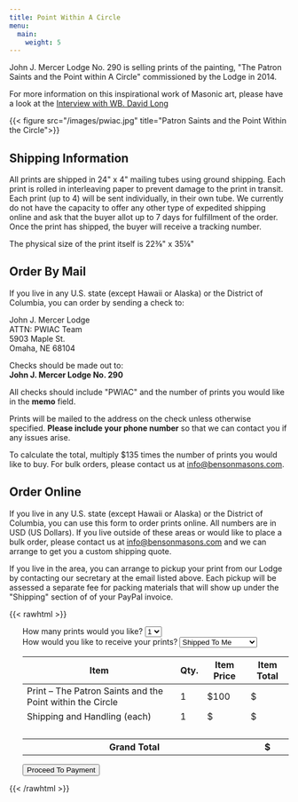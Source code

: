 ```yaml
---
title: Point Within A Circle
menu:
  main:
    weight: 5
---
```


John J. Mercer Lodge No. 290 is selling prints of the painting, "The Patron Saints and the Point within A Circle" commissioned by the Lodge in 2014. 

For more information on this inspirational work of Masonic art, please have a look at the [Interview with WB. David Long](/the-patron-saints-and-the-point-within-a-circle/pdf/Patron_Saints_and_the_Point_Within_the_CircleThe.pdf)

{{< figure src="/images/pwiac.jpg" title="Patron Saints and the Point Within the Circle">}}


## Shipping Information

All prints are shipped in 24" x 4" mailing tubes using ground shipping. Each print is rolled in interleaving paper to prevent damage to the print in transit. Each print (up to 4) will be sent individually, in their own tube. We currently do not have the capacity to offer any other type of expedited shipping online and ask that the buyer allot up to 7 days for fulfillment of the order. Once the print has shipped, the buyer will receive a tracking number.

The physical size of the print itself is 22⅜" x 35⅛"


## Order By Mail

If you live in any U.S. state (except Hawaii or Alaska) or the District of Columbia, you can order by sending a check to:

John J. Mercer Lodge  
ATTN: PWIAC Team  
5903 Maple St.  
Omaha, NE 68104

Checks should be made out to:  
**John J. Mercer Lodge No. 290**

All checks should include "PWIAC" and the number of prints you would like in the **memo** field.

Prints will be mailed to the address on the check unless otherwise specified. **Please include your phone number** so that we can contact you if any issues arise.

To calculate the total, multiply $135 times the number of prints you would like to buy. For bulk orders, please contact us at info@bensonmasons.com.

## Order Online

If you live in any U.S. state (except Hawaii or Alaska) or the District of Columbia, you can use this form to order prints online. All numbers are in USD (US Dollars). If you live outside of these areas or would like to place a bulk order, please contact us at info@bensonmasons.com and we can arrange to get you a custom shipping quote.

If you live in the area, you can arrange to pickup your print from our Lodge by contacting our secretary at the email listed above. Each pickup will be assessed a separate fee for packing materials that will show up under the "Shipping" section of of your PayPal invoice.

{{< rawhtml >}}
<script src="https://www.paypal.com/sdk/js?client-id=ASJRpc7ZXZWsMgK93sIyuYtBUfeqqL3zSRdMaqcsQp84sVAAOtIXbE9Xe2ymZpiacMw7Kz9G7S8VksKJ"> // Required. Replace SB_CLIENT_ID with your sandbox client ID.
</script>

<script>
    var PRINT_COST = 100.00;
    var SHIPPING_COST = 35;
    var PICKUP_COST = 8;
    var SHIPPING_WORDING = "Shipping and Handling";
    var PICKUP_WORDING = "Pickup Handling Fee";

    function setPaymentButtonVisibility(isVisible) {
        var payDuesButton = document.querySelector('#submit-payment-form');
        if (isVisible) {
            payDuesButton.style.display = 'inline-block';
            return;
        }
        payDuesButton.style.display = 'none';
    }

    function getTotalCost() {
        return getShippingTotal() + getPrintTotal();
    }

    function isProductBeingShipped() {
        return document.querySelector('#shippingType').value !== "pickup";
    }

    function getNumberOfPrints() {
        return parseInt(document.querySelector('#printCount').value);
    }

    function setShippingInfoInCostsTable() {
        if (isProductBeingShipped()) {
            document.querySelector("#shippingCostPerItem").innerHTML = SHIPPING_COST;
            document.querySelector("#shippingWording").innerHTML = SHIPPING_WORDING;
            return;
        }
        document.querySelector("#shippingCostPerItem").innerHTML = PICKUP_COST;
        document.querySelector("#shippingWording").innerHTML = PICKUP_WORDING;
    }

    function getShippingTotal() {
        if (isProductBeingShipped()) {
            return SHIPPING_COST * getNumberOfPrints();
        }
        return PICKUP_COST * getNumberOfPrints();
    }

    function getPrintTotal() {
        return PRINT_COST * getNumberOfPrints();
    }

    function getItems() {
        var items = [];
        items.push({
            unit_amount: { currency_code: 'USD', value: PRINT_COST },
            name: "The Patron Saints and the Point within the Circle (Signed Print)",
            description: "The Patron Saints and the Point within the Circle (Signed Print)",
            quantity: getNumberOfPrints()
        });
        return items;
    }

    function resetPPButtonContainer() {
        document.querySelector('#paypal-button-container').innerHTML = '';
    }

    function resetForm() {
        document.querySelector('.payment-form').reset();
        updateCostTable();
    }

    function scrollToTop() {
        document.body.scrollTop = 0;
        document.documentElement.scrollTop = 0;
    }

    function recalculateTotalDues() {
        document.querySelector('.dues-generated-total').innerHTML = getTotalCost();
    }

    function validateForm() {
        return true;
    }

    function submitPayment() {
        if (validateForm()) {
            paypal.Buttons({
                createOrder: function (data, actions) {
                    return actions.order.create({
                        purchase_units: [{
                            amount: {
                                value: getTotalCost(),
                                breakdown: {
                                    item_total: { currency_code: "USD", value: getPrintTotal() },
                                    shipping: { currency_code: "USD", value: getShippingTotal() },
                                    tax_total: { currency_code: "USD", value: "0" },
                                    discount: { currency_code: "USD", value: "0" }
                                }
                            },
                            description: "Patron Saints and The Point Within a Circle (Signed Print)",
                            items: getItems()
                        }]
                    });
                },
                onApprove: function (data, actions) {
                    console.log("PPT Data", data);
                    return actions.order.capture().then(function (orderDetails) {
                        console.log(orderDetails);
                        var paymentConfirmationDiv = document.querySelector('#payment-confirmation');
                        paymentConfirmationDiv.innerText = 'Success! Your payment to John J. Mercer Lodge has been completed ' +
                            'successfully. PayPal will send you a confirmation email to the address provided. ' +
                            'Please print this page or take note of the following reference number should you ' +
                            'need it in the future: \n\n  ' +
                            'Reference ID: ' + orderDetails.purchase_units[0].payments.captures[0].id + '\n\n' +
                            'Please allow up to 5 days for your order to be processed. A tracking number will be ' +
                            'attached to your PayPal order once your item has been shipped. For all inquiries, ' +
                            'please contact info@bensonmasons.com. Thanks for your support!';
                        scrollToTop();
                        paymentConfirmationDiv.style.display = 'block';
                        resetForm();
                        resetPPButtonContainer();
                        setPaymentButtonVisibility(true);
                    });
                },
            }).render('#paypal-button-container');
            setPaymentButtonVisibility(false);
        }
    }

    function updateCostTable() {
        document.querySelectorAll(".numberOfPrints").forEach(function (field) {
            field.innerHTML = document.querySelector("#printCount").value;
        });
        setShippingInfoInCostsTable();
        document.querySelector("#totalShippingCost").innerHTML = getShippingTotal();
        document.querySelector("#totalPrintCost").innerHTML = getPrintTotal();
        document.querySelector("#grandTotal").innerHTML = getTotalCost();
    }

    window.onload = (event) => {
        var formFields = document.querySelectorAll('.payment-form-field');
        formFields.forEach(function (field) {
            field.addEventListener('change', function () {
                updateCostTable();
            });
        });

        updateCostTable();

        document.querySelector('#submit-payment-form').addEventListener('click', function () {
            submitPayment();
        });
    };
</script>

<form class="payment-form">
    <ul class="flex-outer" id="payment-form-list">
            <label for="printCount">How many prints would you like?</label>
            <select name="printCount" id="printCount" class="payment-form-field">
                <option value="1" selected="">1</option>
                <option value="2">2</option>
                <option value="3">3</option>
                <option value="4">4</option>
            </select>
            <br>
            <label for="shippingType">How would you like to receive your prints?</label>
            <select name="shippingType" id="shippingType" class="payment-form-field">
                <option value="shipped" selected="">Shipped To Me</option>
                <option value="pickup">Pickup at the Lodge</option>
            </select>
            <br>
            <table id="costsTable">
                <thead>
                    <tr>
                        <th>Item</th>
                        <th>Qty.</th>
                        <th>Item Price</th>
                        <th>Item Total</th>
                    </tr>
                </thead>
                <tbody>
                    <tr>
                        <td>Print &#8211; The Patron Saints and the Point within the Circle</td>
                        <td><span class="numberOfPrints">1</span></td>
                        <td>$100</td>
                        <td>$<span id="totalPrintCost"></span></td>
                    </tr>
                    <tr>
                        <td><span id="shippingWording">Shipping and Handling (each)</span></td>
                        <td><span class="numberOfPrints">1</span></td>
                        <td>$<span id="shippingCostPerItem"></span></td>
                        <td>$<span id="totalShippingCost"></span></td>
                    </tr>
                    <tr>
                        <td colspan="4">&nbsp;</td>
                    </tr>
                    <tr id="grandTotalRow">
                        <th colspan="3">Grand Total</th>
                        <th>$<span id="grandTotal"></span></th>
                    </tr>
                </tbody>
            </table>
            <button type="button" id="submit-payment-form">Proceed To Payment</button>
            <div id="paypal-button-container"></div>
    </ul>
</form>
{{< /rawhtml >}}
